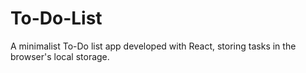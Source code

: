 # To-Do-List

A minimalist To-Do list app developed with React, storing tasks in the browser's local storage. 
